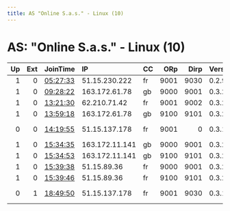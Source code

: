 ```yaml
---
title: AS "Online S.a.s." - Linux (10)
---
```


# AS: "Online S.a.s." - Linux (10)

|   Up |   Ext | JoinTime                                                                                            | IP             | CC   |   ORp |   Dirp | Version   | Contact                   | Nickname          |   eFamMembers |
|-----:|------:|:----------------------------------------------------------------------------------------------------|:---------------|:-----|------:|-------:|:----------|:--------------------------|:------------------|--------------:|
|    1 |     0 | [05:27:33](https://metrics.torproject.org/rs.html#details/397FE3841AD4F1FBAD059503EA3708E690A43C5A) | 51.15.230.222  | fr   |  9001 |   9030 | 0.2.9.14  | None                      | Unnamed           |             1 |
|    1 |     0 | [09:28:22](https://metrics.torproject.org/rs.html#details/98BBF6E23F9DC564A290D81A4601F963743A8B27) | 163.172.61.78  | gb   |  9000 |   9001 | 0.3.2.10  | jwbecher@drazisil.com     | drazisil          |             4 |
|    1 |     0 | [13:21:30](https://metrics.torproject.org/rs.html#details/76D49957649626B35301C4CBE158CBDBCCFA06D8) | 62.210.71.42   | fr   |  9001 |   9002 | 0.3.2.10  | why@example.com           | digitalResistance |             1 |
|    1 |     0 | [13:59:18](https://metrics.torproject.org/rs.html#details/6EE79F1C950B64FCFCE7D270FE36914A4AC3B8C2) | 163.172.61.78  | gb   |  9100 |   9101 | 0.3.2.10  | jwbecher@drazisil.com     | drazisil          |             4 |
|    0 |     0 | [14:19:55](https://metrics.torproject.org/rs.html#details/4429F16FDDA50A58F4F7C6718FF970651313710F) | 51.15.137.178  | fr   |  9001 |      0 | 0.3.1.9   | ironchamp ironchamp2@prot | thenorthremembers |             1 |
|    1 |     0 | [15:34:35](https://metrics.torproject.org/rs.html#details/46FBC671FD6FCE6B298B2BAE3C7AC7D7DDF1365F) | 163.172.11.141 | gb   |  9000 |   9001 | 0.3.2.10  | jwbecher@drazisil.com     | drazisil          |             3 |
|    1 |     0 | [15:34:53](https://metrics.torproject.org/rs.html#details/50705F0E0CF9BB011948C44699C0E8FB94F653C6) | 163.172.11.141 | gb   |  9100 |   9101 | 0.3.2.10  | jwbecher@drazisil.com     | drazisil          |             3 |
|    1 |     0 | [15:39:38](https://metrics.torproject.org/rs.html#details/F01B0C11CAB9B58E395874D851E879F76BC7414B) | 51.15.89.36    | fr   |  9000 |   9001 | 0.3.2.10  | jwbecher@drazisil.com     | drazisil          |             6 |
|    1 |     0 | [15:39:46](https://metrics.torproject.org/rs.html#details/DB131E7C4CD8807373B95EA2A5C8CF5A2269244E) | 51.15.89.36    | fr   |  9100 |   9101 | 0.3.2.10  | jwbecher@drazisil.com     | drazisil          |             6 |
|    0 |     1 | [18:49:50](https://metrics.torproject.org/rs.html#details/672AB177D2BC793BF2A048AB3820CA2C945409BD) | 51.15.137.178  | fr   |  9001 |   9030 | 0.3.1.9   | ironchamp ironchamp2@prot | thenorthremembers |             1 |

